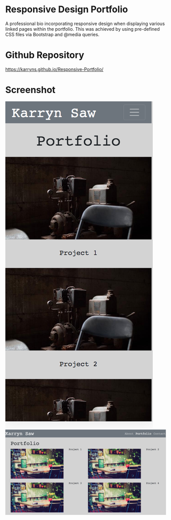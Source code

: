 # Responsive Design Portfolio

A professional bio incorporating responsive design when displaying various linked pages within the portfolio. This was achieved by using pre-defined CSS files via Bootstrap and @media queries. 


# Github Repository

https://karryns.github.io/Responsive-Portfolio/


# Screenshot

<img src="Assets/Screen Shot-Mobile.png"/>
<img src="Assets/Screen Shot-Browser.png"/> 


